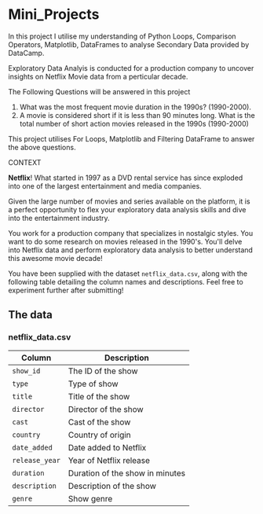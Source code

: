 # Mini_Projects
In this project I utilise my understanding of Python Loops, Comparison Operators, Matplotlib, DataFrames to analyse Secondary Data provided by DataCamp.

Exploratory Data Analyis is conducted for a production company to uncover insights on Netflix Movie data from a perticular decade.

The Following Questions will be answered in this project

1. What was the most frequent movie duration in the 1990s? (1990-2000).
2. A movie is considered short if it is less than 90 minutes long. What is the total number of short action movies released in the 1990s (1990-2000)

This project utilises For Loops, Matplotlib and Filtering DataFrame to answer the above questions.

CONTEXT 

**Netflix**! What started in 1997 as a DVD rental service has since exploded into one of the largest entertainment and media companies.

Given the large number of movies and series available on the platform, it is a perfect opportunity to flex your exploratory data analysis skills and dive into the entertainment industry.

You work for a production company that specializes in nostalgic styles. You want to do some research on movies released in the 1990's. You'll delve into Netflix data and perform exploratory data analysis to better understand this awesome movie decade!

You have been supplied with the dataset `netflix_data.csv`, along with the following table detailing the column names and descriptions. Feel free to experiment further after submitting!

## The data
### **netflix_data.csv**
| Column | Description |
|--------|-------------|
| `show_id` | The ID of the show |
| `type` | Type of show |
| `title` | Title of the show |
| `director` | Director of the show |
| `cast` | Cast of the show |
| `country` | Country of origin |
| `date_added` | Date added to Netflix |
| `release_year` | Year of Netflix release |
| `duration` | Duration of the show in minutes |
| `description` | Description of the show |
| `genre` | Show genre |
